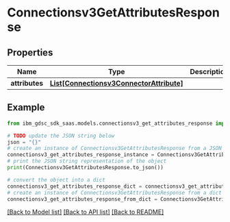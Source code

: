# Connectionsv3GetAttributesResponse


## Properties

Name | Type | Description | Notes
------------ | ------------- | ------------- | -------------
**attributes** | [**List[Connectionsv3ConnectorAttribute]**](Connectionsv3ConnectorAttribute.md) |  | [optional] 

## Example

```python
from ibm_gdsc_sdk_saas.models.connectionsv3_get_attributes_response import Connectionsv3GetAttributesResponse

# TODO update the JSON string below
json = "{}"
# create an instance of Connectionsv3GetAttributesResponse from a JSON string
connectionsv3_get_attributes_response_instance = Connectionsv3GetAttributesResponse.from_json(json)
# print the JSON string representation of the object
print(Connectionsv3GetAttributesResponse.to_json())

# convert the object into a dict
connectionsv3_get_attributes_response_dict = connectionsv3_get_attributes_response_instance.to_dict()
# create an instance of Connectionsv3GetAttributesResponse from a dict
connectionsv3_get_attributes_response_from_dict = Connectionsv3GetAttributesResponse.from_dict(connectionsv3_get_attributes_response_dict)
```
[[Back to Model list]](../README.md#documentation-for-models) [[Back to API list]](../README.md#documentation-for-api-endpoints) [[Back to README]](../README.md)


